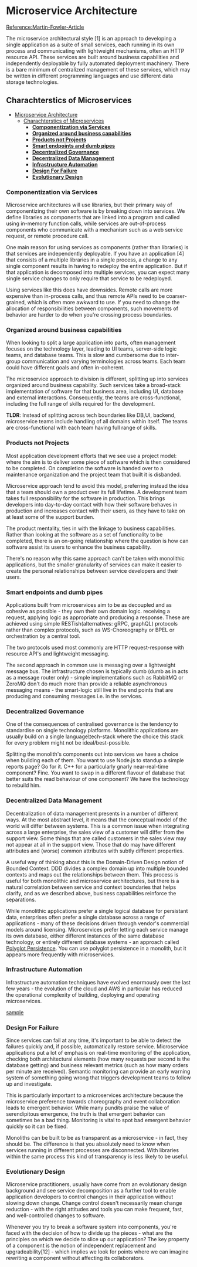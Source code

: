 # Microservice Architecture 

[Reference:Martin-Fowler-Article](https://martinfowler.com/articles/microservices.html)

The microservice architectural style [1] is an approach to developing a single application as a suite of small services, each running in its own process and communicating with lightweight mechanisms, often an HTTP resource API. These services are built around business capabilities and independently deployable by fully automated deployment machinery. There is a bare minimum of centralized management of these services, which may be written in different programming languages and use different data storage technologies.

## Charachterstics of Microservices 

- [Microservice Architecture](#microservice-architecture)
  - [Charachterstics of Microservices](#charachterstics-of-microservices)
    - [__Componentization via Services__](#componentization-via-services)
    - [__Organized around business capabilities__](#organized-around-business-capabilities)
    - [__Products not Projects__](#products-not-projects)
    - [__Smart endpoints and dumb pipes__](#smart-endpoints-and-dumb-pipes)
    - [__Decentralized Governance__](#decentralized-governance)
    - [__Decentralized Data Management__](#decentralized-data-management)
    - [__Infrastructure Automation__](#infrastructure-automation)
    - [__Design For Failure__](#design-for-failure)
    - [__Evolutionary Design__](#evolutionary-design)

### __Componentization via Services__

Microservice architectures will use libraries, but their primary way of componentizing their own software is by breaking down into services. We define libraries as components that are linked into a program and called using in-memory function calls, while services are out-of-process components who communicate with a mechanism such as a web service request, or remote procedure call.

One main reason for using services as components (rather than libraries) is that services are independently deployable. If you have an application [4] that consists of a multiple libraries in a single process, a change to any single component results in having to redeploy the entire application. But if that application is decomposed into multiple services, you can expect many single service changes to only require that service to be redeployed.

Using services like this does have downsides. Remote calls are more expensive than in-process calls, and thus remote APIs need to be coarser-grained, which is often more awkward to use. If you need to change the allocation of responsibilities between components, such movements of behavior are harder to do when you're crossing process boundaries.

### __Organized around business capabilities__

When looking to split a large application into parts, often management focuses on the technology layer, leading to UI teams, server-side logic teams, and database teams. This is slow and cumbersome due to inter-group communication and varying terminologies across teams. Each team could have different goals and often in-coherent.

The microservice approach to division is different, splitting up into services organized around business capability. Such services take a broad-stack implementation of software for that business area, including UI, database and external interactions. Consequently, the teams are cross-functional, including the full range of skills required for the development.

__TLDR__: Instead of splitting across tech boundaries like DB,UI, backend, microservice teams include handling of all domains within itself. The teams are cross-functional with each team having full range of skills.

### __Products not Projects__

Most application development efforts that we see use a project model: where the aim is to deliver some piece of software which is then considered to be completed. On completion the software is handed over to a maintenance organization and the project team that built it is disbanded.

Microservice approach tend to avoid this model, preferring instead the idea that a team should own a product over its full lifetime. A development team takes full responsibility for the software in production. This brings developers into day-to-day contact with how their software behaves in production and increases contact with their users, as they have to take on at least some of the support burden.

The product mentality, ties in with the linkage to business capabilities. Rather than looking at the software as a set of functionality to be completed, there is an on-going relationship where the question is how can software assist its users to enhance the business capability.

There's no reason why this same approach can't be taken with monolithic applications, but the smaller granularity of services can make it easier to create the personal relationships between service developers and their users.

### __Smart endpoints and dumb pipes__

Applications built from microservices aim to be as decoupled and as cohesive as possible - they own their own domain logic. receiving a request, applying logic as appropriate and producing a response. These are achieved using simple RESTish(alternatives: gRPC, graphQL) protocols rather than complex protocols, such as WS-Choreography or BPEL or orchestration by a central tool.

The two protocols used most commonly are HTTP request-response with resource API's and lightweight messaging.

The second approach in common use is messaging over a lightweight message bus. The infrastructure chosen is typically dumb (dumb as in acts as a message router only) - simple implementations such as RabbitMQ or ZeroMQ don't do much more than provide a reliable asynchronous messaging means - the smart-logic still live in the end points that are producing and consuming messages i.e. in the services.

### __Decentralized Governance__

One of the consequences of centralised governance is the tendency to standardise on single technology platforms. Monolithic applications are usually build on a single language\tech-stack where the choice this stack for every problem might not be ideal/best-possible.

Splitting the monolith's components out into services we have a choice when building each of them. You want to use Node.js to standup a simple reports page? Go for it. C++ for a particularly gnarly near-real-time component? Fine. You want to swap in a different flavour of database that better suits the read behaviour of one component? We have the technology to rebuild him.

### __Decentralized Data Management__

Decentralization of data management presents in a number of different ways. At the most abstract level, it means that the conceptual model of the world will differ between systems. This is a common issue when integrating across a large enterprise, the sales view of a customer will differ from the support view. Some things that are called customers in the sales view may not appear at all in the support view. Those that do may have different attributes and (worse) common attributes with subtly different properties.

A useful way of thinking about this is the Domain-Driven Design notion of Bounded Context. DDD divides a complex domain up into multiple bounded contexts and maps out the relationships between them. This process is useful for both monolithic and microservice architectures, but there is a natural correlation between service and context boundaries that helps clarify, and as we described above, business capabilities reinforce the separations.

While monolithic applications prefer a single logical database for persistant data, enterprises often prefer a single database across a range of applications - many of these decisions driven through vendor's commercial models around licensing. Microservices prefer letting each service manage its own database, either different instances of the same database technology, or entirely different database systems - an approach called [Polyglot Persistence](https://martinfowler.com/bliki/PolyglotPersistence.html). You can use polyglot persistence in a monolith, but it appears more frequently with microservices.

### __Infrastructure Automation__

Infrastructure automation techniques have evolved enormously over the last few years - the evolution of the cloud and AWS in particular has reduced the operational complexity of building, deploying and operating microservices.

[sample](https://martinfowler.com/articles/microservices/images/basic-pipeline.png)

### __Design For Failure__

Since services can fail at any time, it's important to be able to detect the failures quickly and, if possible, automatically restore service. Microservice applications put a lot of emphasis on real-time monitoring of the application, checking both architectural elements (how many requests per second is the database getting) and business relevant metrics (such as how many orders per minute are received). Semantic monitoring can provide an early warning system of something going wrong that triggers development teams to follow up and investigate.

This is particularly important to a microservices architecture because the microservice preference towards choreography and event collaboration leads to emergent behavior. While many pundits praise the value of serendipitous emergence, the truth is that emergent behavior can sometimes be a bad thing. Monitoring is vital to spot bad emergent behavior quickly so it can be fixed.

Monoliths can be built to be as transparent as a microservice - in fact, they should be. The difference is that you absolutely need to know when services running in different processes are disconnected. With libraries within the same process this kind of transparency is less likely to be useful.

### __Evolutionary Design__

Microservice practitioners, usually have come from an evolutionary design background and see service decomposition as a further tool to enable application developers to control changes in their application without slowing down change. Change control doesn't necessarily mean change reduction - with the right attitudes and tools you can make frequent, fast, and well-controlled changes to software.

Whenever you try to break a software system into components, you're faced with the decision of how to divide up the pieces - what are the principles on which we decide to slice up our application? The key property of a component is the notion of independent replacement and upgradeability[12] - which implies we look for points where we can imagine rewriting a component without affecting its collaborators.

